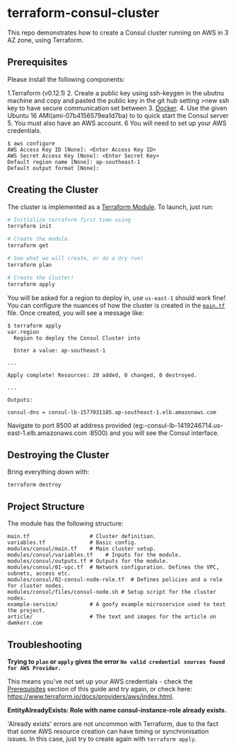 # terraform-consul-cluster

This repo demonstrates how to create a Consul cluster running on AWS in 3 AZ zone, using Terraform. 
## Prerequisites

Please install the following components:

1.Terraform (v0.12.1)
2. Create a public key using ssh-keygen in the ubutnu machine and copy and pasted the public key in the git hub setting >new ssh key to have secure communication set between
3. [Docker](https://askubuntu.com/questions/983351/how-to-install-terraform-in-ubuntu).
4. Use the given Ubuntu 16 AMI(ami-07b4156579ea1d7ba) to to quick start the Consul server  
5. You must also have an AWS account. 
6 You will need to set up your AWS credentials. 

```
$ aws configure
AWS Access Key ID [None]: <Enter Access Key ID>
AWS Secret Access Key [None]: <Enter Secret Key>
Default region name [None]: ap-southeast-1
Default output format [None]:
```
## Creating the Cluster

The cluster is implemented as a [Terraform Module](https://www.terraform.io/docs/modules/index.html). To launch, just run:

```bash
# Initialize terraform first time using
terraform init

# Create the module.
terraform get

# See what we will create, or do a dry run!
terraform plan

# Create the cluster!
terraform apply
```

You will be asked for a region to deploy in, use `us-east-1` should work fine! You can configure the nuances of how the cluster is created in the [`main.tf`](./main.tf) file. Once created, you will see a message like:

```
$ terraform apply
var.region
  Region to deploy the Consul Cluster into

  Enter a value: ap-southeast-1

...

Apply complete! Resources: 20 added, 0 changed, 0 destroyed.

...

Outputs:

consul-dns = consul-lb-1577031185.ap-southeast-1.elb.amazonaws.com
```

Navigate to port 8500 at address provided (eg:-consul-lb-1419246714.us-east-1.elb.amazonaws.com :8500) and you will see the Consul interface. 

## Destroying the Cluster

Bring everything down with:

```
terraform destroy
```

## Project Structure

The module has the following structure:

```
main.tf                   # Cluster definition.
variables.tf              # Basic config.
modules/consul/main.tf    # Main cluster setup.
modules/consul/variables.tf    # Inputs for the module.
modules/consul/outputs.tf # Outputs for the module.
modules/consul/01-vpc.tf  # Network configuration. Defines the VPC, subnets, access etc.
modules/consul/02-consul-node-role.tf  # Defines policies and a role for cluster nodes.
modules/consul/files/consul-node.sh # Setup script for the cluster nodes.
example-service/          # A goofy example microservice used to test the project.
article/                  # The text and images for the article on dwmkerr.com
```

## Troubleshooting

**Trying to `plan` or `apply` gives the error `No valid credential sources found for AWS Provider.`**

This means you've not set up your AWS credentials - check the [Prerequisites](#Prerequisites) section of this guide and try again, or check here: https://www.terraform.io/docs/providers/aws/index.html.

**EntityAlreadyExists: Role with name consul-instance-role already exists.**

'Already exists' errors are not uncommon with Terraform, due to the fact that some AWS resource creation can have timing or synchronisation issues. In this case, just try to create again with `terraform apply`.


